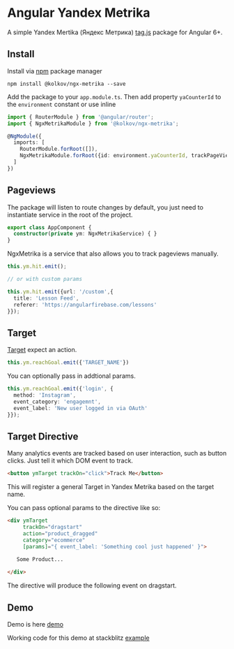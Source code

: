 # Angular Yandex Metrika

A simple Yandex Mertika (Яндекс Метрика) [tag.js](https://yandex.ru/support/metrika/) package for Angular 6+. 

## Install

Install via [npm][npm] package manager

```
npm install @kolkov/ngx-metrika --save
```

Add the package to your `app.module.ts`.
Then add property `yaCounterId` to the `environment` constant or use inline

```ts
import { RouterModule } from '@angular/router';
import { NgxMetrikaModule } from '@kolkov/ngx-metrika';

@NgModule({
  imports: [
    RouterModule.forRoot([]),
    NgxMetrikaModule.forRoot({id: environment.yaCounterId, trackPageViews: true})
  ]
})
```

## Pageviews

The package will listen to route changes by default, you just need to instantiate service in the root of the project. 

```ts
export class AppComponent {
  constructor(private ym: NgxMetrikaService) { }
}
```

NgxMetrika is a service that also allows you to track pageviews manually. 

```ts
this.ym.hit.emit();

// or with custom params

this.ym.hit.emit({url: '/custom',{
  title: 'Lesson Feed',  
  referer: 'https://angularfirebase.com/lessons'
}});
```

## Target

[Target](https://yandex.ru/support/metrika/objects/reachgoal.html) expect an action. 

```ts
this.ym.reachGoal.emit({'TARGET_NAME'})
```

You can optionally pass in addtional params.


```ts
this.ym.reachGoal.emit({'login', { 
  method: 'Instagram',
  event_category: 'engagemnt',
  event_label: 'New user logged in via OAuth'
}});
```


## Target Directive

Many analytics events are tracked based on user interaction, such as button clicks. Just tell it which DOM event to track.  

```html
<button ymTarget trackOn="click">Track Me</button>
```

This will register a general Target in Yandex Metrika based on the target name.

You can pass optional params to the directive like so:

```html
<div ymTarget
     trackOn="dragstart" 
     action="product_dragged"
     category="ecommerce" 
     [params]="{ event_label: 'Something cool just happened' }">

   Some Product...
   
</div>
```

The directive will produce the following event on dragstart. 

## Demo
Demo is here [demo][demo]

Working code for this demo at stackblitz [example](https://stackblitz.com/edit/ngx-metrika)

[npm]: https://www.npmjs.com/
[demo]: https://ngx-metrika.stackblitz.io
[example]: https://stackblitz.com/edit/ngx-metrika

